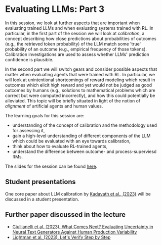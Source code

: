 # Evaluating LLMs: Part 3

In this session, we look at further aspects that are important when evaluating trained LLMs and when evaluating systems trained with RL. In particular, in the first part of the session we will look at *calibration*, a concept describing how close predictions about probabilities of outcomes (e.g., the retrieved token probability) of the LLM match some 'true' probability of an outcome (e.g., empirical frequency of those tokens). Calibration investigations are used to assess whether LLMs' prediction confidence is plausible.

In the second part we will switch gears and consider possible aspects that matter when evaluating agents that were trained with RL. In particular, we will look at unintentional shortcomings of reward modeling which result in outcomes which elicit high reward and yet would not be judged as good outcomes by humans (e.g., solutions to mathematical problems which are correct but were computed incorrectly), and how this could potentially be alleviated. This topic will be briefly situated in light of the notion of *alignment* of artificial agents and human values.

The learning goals for this session are:

* understanding of the concept of calibration and the methodology used for assessing it,
* gain a high-level understanding of different components of the LLM which could be evaluated with an eye towards calibration,
* think about how to evaluate RL-trained agents,
* understand the difference between outcome- and process-superviesd RMs.

The slides for the session can be found [here](<https://polina-tsvilodub.github.io/RL4-language-model-training/08a-Advanced-evals.pdf>).

## Student presentations

One core paper about LLM calibration by [Kadavath et al., (2023)](https://arxiv.org/pdf/2207.05221.pdf) will be discussed in a student presentation.

## Further paper discussed in the lecture

* [Giullianelli et al. (2023). What Comes Next? Evaluating Uncertainty in Neural Text Generators Against Human Production Variability](https://arxiv.org/pdf/2305.11707.pdf)
* [Lightman et al. (2023). Let's Verify Step by Step](https://cdn.openai.com/improving-mathematical-reasoning-with-process-supervision/Lets_Verify_Step_by_Step.pdf)
